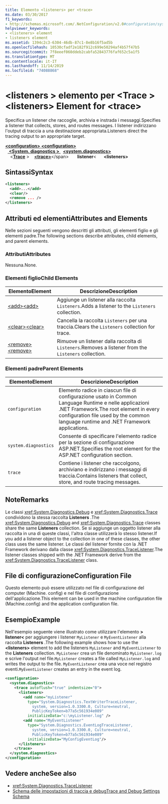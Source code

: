 ```yaml
---
title: Elemento <listeners> per <trace>
ms.date: 03/30/2017
f1_keywords:
- http://schemas.microsoft.com/.NetConfiguration/v2.0#configuration/system.diagnostics/trace/listeners
helpviewer_keywords:
- <listeners> element
- listeners element
ms.assetid: 1394c2c3-6304-46db-87c1-8e8b16f5ad5b
ms.openlocfilehash: 10530cfadf2e182f912c699e50294af4b57f47b5
ms.sourcegitcommit: 7f8eeef060ddeb2cabfa52843776faf652c5a1f5
ms.translationtype: MT
ms.contentlocale: it-IT
ms.lasthandoff: 11/14/2019
ms.locfileid: "74088868"
---
```

# <a name="listeners-element-for-trace"></a><span data-ttu-id="44e0b-102">\<listeners > elemento per \<Trace ></span><span class="sxs-lookup"><span data-stu-id="44e0b-102">\<listeners> Element for \<trace></span></span>
<span data-ttu-id="44e0b-103">Specifica un listener che raccoglie, archivia e instrada i messaggi.</span><span class="sxs-lookup"><span data-stu-id="44e0b-103">Specifies a listener that collects, stores, and routes messages.</span></span> <span data-ttu-id="44e0b-104">I listener indirizzano l'output di traccia a una destinazione appropriata.</span><span class="sxs-lookup"><span data-stu-id="44e0b-104">Listeners direct the tracing output to an appropriate target.</span></span>  

<span data-ttu-id="44e0b-105">[ **\<configuration>** ](../configuration-element.md)</span><span class="sxs-lookup"><span data-stu-id="44e0b-105">[**\<configuration>**](../configuration-element.md)</span></span>\
<span data-ttu-id="44e0b-106">&nbsp;&nbsp;[ **\<System. diagnostics >** ](system-diagnostics-element.md)</span><span class="sxs-lookup"><span data-stu-id="44e0b-106">&nbsp;&nbsp;[**\<system.diagnostics>**](system-diagnostics-element.md)</span></span>\
<span data-ttu-id="44e0b-107">&nbsp;&nbsp;&nbsp;&nbsp;\<[**Trace**](trace-element.md) ></span><span class="sxs-lookup"><span data-stu-id="44e0b-107">&nbsp;&nbsp;&nbsp;&nbsp;[**\<trace>**](trace-element.md)\</span></span>
<span data-ttu-id="44e0b-108">&nbsp;&nbsp;&nbsp;&nbsp;&nbsp;&nbsp;**listener**\<</span><span class="sxs-lookup"><span data-stu-id="44e0b-108">&nbsp;&nbsp;&nbsp;&nbsp;&nbsp;&nbsp;**\<listeners>**</span></span>

## <a name="syntax"></a><span data-ttu-id="44e0b-109">Sintassi</span><span class="sxs-lookup"><span data-stu-id="44e0b-109">Syntax</span></span>  
  
```xml  
<listeners>   
  <add>...</add>  
  <clear/>  
  <remove ... />  
</listeners>  
```  
  
## <a name="attributes-and-elements"></a><span data-ttu-id="44e0b-110">Attributi ed elementi</span><span class="sxs-lookup"><span data-stu-id="44e0b-110">Attributes and Elements</span></span>  
 <span data-ttu-id="44e0b-111">Nelle sezioni seguenti vengono descritti gli attributi, gli elementi figlio e gli elementi padre.</span><span class="sxs-lookup"><span data-stu-id="44e0b-111">The following sections describe attributes, child elements, and parent elements.</span></span>  
  
### <a name="attributes"></a><span data-ttu-id="44e0b-112">Attributi</span><span class="sxs-lookup"><span data-stu-id="44e0b-112">Attributes</span></span>  
 <span data-ttu-id="44e0b-113">Nessuna.</span><span class="sxs-lookup"><span data-stu-id="44e0b-113">None.</span></span>  
  
### <a name="child-elements"></a><span data-ttu-id="44e0b-114">Elementi figlio</span><span class="sxs-lookup"><span data-stu-id="44e0b-114">Child Elements</span></span>  
  
|<span data-ttu-id="44e0b-115">Elemento</span><span class="sxs-lookup"><span data-stu-id="44e0b-115">Element</span></span>|<span data-ttu-id="44e0b-116">Descrizione</span><span class="sxs-lookup"><span data-stu-id="44e0b-116">Description</span></span>|  
|-------------|-----------------|  
|[<span data-ttu-id="44e0b-117">\<add></span><span class="sxs-lookup"><span data-stu-id="44e0b-117">\<add></span></span>](add-element-for-listeners-for-trace.md)|<span data-ttu-id="44e0b-118">Aggiunge un listener alla raccolta `Listeners`.</span><span class="sxs-lookup"><span data-stu-id="44e0b-118">Adds a listener to the `Listeners` collection.</span></span>|  
|[<span data-ttu-id="44e0b-119">\<clear></span><span class="sxs-lookup"><span data-stu-id="44e0b-119">\<clear></span></span>](clear-element-for-listeners-for-trace.md)|<span data-ttu-id="44e0b-120">Cancella la raccolta `Listeners` per una traccia.</span><span class="sxs-lookup"><span data-stu-id="44e0b-120">Clears the `Listeners` collection for trace.</span></span>|  
|[<span data-ttu-id="44e0b-121">\<remove></span><span class="sxs-lookup"><span data-stu-id="44e0b-121">\<remove></span></span>](remove-element-for-listeners-for-trace.md)|<span data-ttu-id="44e0b-122">Rimuove un listener dalla raccolta di `Listeners`.</span><span class="sxs-lookup"><span data-stu-id="44e0b-122">Removes a listener from the `Listeners` collection.</span></span>|  
  
### <a name="parent-elements"></a><span data-ttu-id="44e0b-123">Elementi padre</span><span class="sxs-lookup"><span data-stu-id="44e0b-123">Parent Elements</span></span>  
  
|<span data-ttu-id="44e0b-124">Elemento</span><span class="sxs-lookup"><span data-stu-id="44e0b-124">Element</span></span>|<span data-ttu-id="44e0b-125">Descrizione</span><span class="sxs-lookup"><span data-stu-id="44e0b-125">Description</span></span>|  
|-------------|-----------------|  
|`configuration`|<span data-ttu-id="44e0b-126">Elemento radice in ciascun file di configurazione usato in Common Language Runtime e nelle applicazioni .NET Framework.</span><span class="sxs-lookup"><span data-stu-id="44e0b-126">The root element in every configuration file used by the common language runtime and .NET Framework applications.</span></span>|  
|`system.diagnostics`|<span data-ttu-id="44e0b-127">Consente di specificare l'elemento radice per la sezione di configurazione ASP.NET.</span><span class="sxs-lookup"><span data-stu-id="44e0b-127">Specifies the root element for the ASP.NET configuration section.</span></span>|  
|`trace`|<span data-ttu-id="44e0b-128">Contiene i listener che raccolgono, archiviano e indirizzano i messaggi di traccia.</span><span class="sxs-lookup"><span data-stu-id="44e0b-128">Contains listeners that collect, store, and route tracing messages.</span></span>|  
  
## <a name="remarks"></a><span data-ttu-id="44e0b-129">Note</span><span class="sxs-lookup"><span data-stu-id="44e0b-129">Remarks</span></span>  
 <span data-ttu-id="44e0b-130">Le classi <xref:System.Diagnostics.Debug> e <xref:System.Diagnostics.Trace> condividono la stessa raccolta **Listeners** .</span><span class="sxs-lookup"><span data-stu-id="44e0b-130">The <xref:System.Diagnostics.Debug> and <xref:System.Diagnostics.Trace> classes share the same **Listeners** collection.</span></span> <span data-ttu-id="44e0b-131">Se si aggiunge un oggetto listener alla raccolta in una di queste classi, l'altra classe utilizzerà lo stesso listener.</span><span class="sxs-lookup"><span data-stu-id="44e0b-131">If you add a listener object to the collection in one of these classes, the other class uses the same listener.</span></span> <span data-ttu-id="44e0b-132">Le classi del listener fornite con la .NET Framework derivano dalla classe <xref:System.Diagnostics.TraceListener>.</span><span class="sxs-lookup"><span data-stu-id="44e0b-132">The listener classes shipped with the .NET Framework derive from the <xref:System.Diagnostics.TraceListener> class.</span></span>  
  
## <a name="configuration-file"></a><span data-ttu-id="44e0b-133">File di configurazione</span><span class="sxs-lookup"><span data-stu-id="44e0b-133">Configuration File</span></span>  
 <span data-ttu-id="44e0b-134">Questo elemento può essere utilizzato nel file di configurazione del computer (Machine. config) e nel file di configurazione dell'applicazione.</span><span class="sxs-lookup"><span data-stu-id="44e0b-134">This element can be used in the machine configuration file (Machine.config) and the application configuration file.</span></span>  
  
## <a name="example"></a><span data-ttu-id="44e0b-135">Esempio</span><span class="sxs-lookup"><span data-stu-id="44e0b-135">Example</span></span>  
 <span data-ttu-id="44e0b-136">Nell'esempio seguente viene illustrato come utilizzare l'elemento **> listener\<** per aggiungere i listener `MyListener` e `MyEventListener` alla raccolta **Listeners** .</span><span class="sxs-lookup"><span data-stu-id="44e0b-136">The following example shows how to use the **\<listeners>** element to add the listeners `MyListener` and `MyEventListener` to the **Listeners** collection.</span></span> <span data-ttu-id="44e0b-137">`MyListener` crea un file denominato `MyListener.log` e scrive l'output nel file.</span><span class="sxs-lookup"><span data-stu-id="44e0b-137">`MyListener` creates a file called `MyListener.log` and writes the output to the file.</span></span> <span data-ttu-id="44e0b-138">`MyEventListener` crea una voce nel registro eventi.</span><span class="sxs-lookup"><span data-stu-id="44e0b-138">`MyEventListener` creates an entry in the event log.</span></span>  
  
```xml  
<configuration>  
  <system.diagnostics>  
    <trace autoflush="true" indentsize="0">  
      <listeners>  
        <add name="myListener"   
          type="System.Diagnostics.TextWriterTraceListener,   
            system, version=1.0.3300.0, Culture=neutral,   
            PublicKeyToken=b77a5c561934e089"   
          initializeData="c:\myListener.log" />  
        <add name="MyEventListener"  
          type="System.Diagnostics.EventLogTraceListener,   
            system, version=1.0.3300.0, Culture=neutral,   
            PublicKeyToken=b77a5c561934e089"  
          initializeData="MyConfigEventLog"/>  
      </listeners>  
    </trace>  
  </system.diagnostics>  
</configuration>  
```  
  
## <a name="see-also"></a><span data-ttu-id="44e0b-139">Vedere anche</span><span class="sxs-lookup"><span data-stu-id="44e0b-139">See also</span></span>

- <xref:System.Diagnostics.TraceListener>
- [<span data-ttu-id="44e0b-140">Schema delle impostazioni di traccia e debug</span><span class="sxs-lookup"><span data-stu-id="44e0b-140">Trace and Debug Settings Schema</span></span>](index.md)
